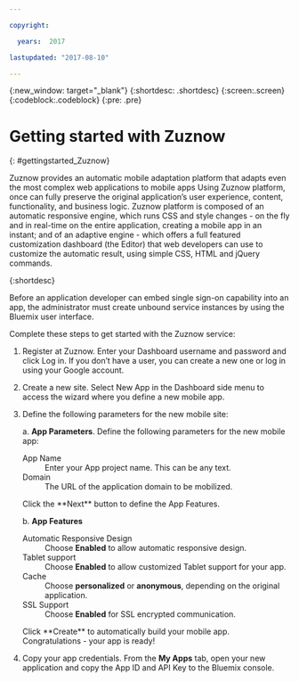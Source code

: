 ```yaml
---

copyright:

  years:  2017

lastupdated: "2017-08-10"

---
```


{:new_window: target="_blank"}
{:shortdesc: .shortdesc}
{:screen:.screen}
{:codeblock:.codeblock}
{:pre: .pre}

<!-- This template is for getting started with a Bluemix service. It is a task template intended to document productive use of the service. It is not intended for discovery and conceptual information.  -->

<!-- The name of this file should remain index.md.
Please delete out content examples and coding that you are not using for your service. -->

# Getting started with Zuznow
{: #gettingstarted_Zuznow}

<!-- Short description: REQUIRED -->

Zuznow provides an automatic mobile adaptation platform that adapts even the most complex web applications to mobile apps Using Zuznow platform, once can fully preserve the original application’s user experience, content, functionality, and business logic. Zuznow platform is composed of an automatic responsive engine, which runs CSS and style changes - on the fly and in real-time on the entire application, creating a mobile app in an instant; and of an adaptive engine - which offers a full featured customization dashboard (the Editor) that web developers can use to customize the automatic result, using simple CSS, HTML and jQuery commands.

{:shortdesc}


Before an application developer can embed single sign-on capability into an app, the administrator must create unbound service instances by using the Bluemix user interface.

<!-- Include a sentence to briefly introduce the steps. Examples: -->

Complete these steps to get started with the Zuznow service:

1. Register at Zuznow. Enter your Dashboard username and password and click Log in. If you don’t have a user, you can create a new one or log in using your Google account.

2. Create a new site. Select New App in the Dashboard side menu to access the wizard where you define a new mobile app.

3. Define the following parameters for the new mobile site:

    a. **App Parameters**.  Define the following parameters for the new mobile app: 
    <dl>
    <dt>App Name</dt>
    <dd>Enter your App project name. This can be any text.</dd> 
    <dt>Domain</dt>
    <dd>The URL of the application domain to be mobilized.</dd>
    </dl>
    Click the **Next** button to define the App Features.

    b. **App Features**  
    <dl>
    <dt>Automatic Responsive Design</dt>
    <dd>Choose <strong>Enabled</strong> to allow automatic responsive design.</dd>
    <dt>Tablet support</dt>
    <dd>Choose <strong>Enabled</strong> to allow customized Tablet support for your app.</dd>
    <dt>Cache</dt> 
    <dd>Choose <strong>personalized</strong> or <strong>anonymous</strong>, depending on the original application.</dd>
    <dt>SSL Support</dt> 
    <dd>Choose <strong>Enabled</strong> for SSL encrypted communication.</dd>
    </dl>
    Click **Create** to automatically build your mobile app. Congratulations - your app is ready!

4. Copy your app credentials. From the **My Apps** tab, open your new application and copy the App ID and API Key to the Bluemix console.


<!-- Related links section: REQUIRED but moved to toc file (in your same folder). -->
